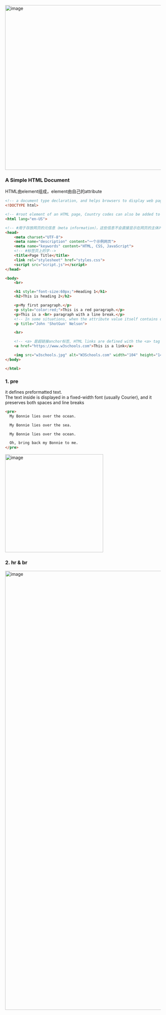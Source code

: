 <img width="533" alt="image" src="https://github.com/user-attachments/assets/38f50ca8-27d5-4a13-aa55-643729f6e7e5">

### A Simple HTML Document
HTML由element组成，element由自己的attribute
  
``` html
<!-- a document type declaration, and helps browsers to display web pages correctly. -->
<!DOCTYPE html>

<!-- #root element of an HTML page, Country codes can also be added to the language code in the lang attribute. So, the first two characters define the language of the HTML page, and the last two characters define the country. -->
<html lang="en-US"> 

<!-- #用于存放网页的元信息（meta information），这些信息不会直接显示在网页的主体内容中，但会影响网页的行为和呈现方式 -->
<head> 
    <meta charset="UTF-8">
    <meta name="description" content="一个示例网页">
    <meta name="keywords" content="HTML, CSS, JavaScript">
    <!-- #标签页上的字-->
    <title>Page Title</title>  
    <link rel="stylesheet" href="styles.css">
    <script src="script.js"></script>
</head>

<body>
    <br>

    <h1 style="font-size:60px;">Heading 1</h1>
    <h2>This is heading 2</h2>

    <p>My first paragraph.</p>
    <p style="color:red;">This is a red paragraph.</p>
    <p>This is a <br> paragraph with a line break.</p>
    <!-- In some situations, when the attribute value itself contains double quotes, it is necessary to use single quotes -->
    <p title="John 'ShotGun' Nelson">

    <hr>

    <!-- <a> 是超链接anchor标签, HTML links are defined with the <a> tag -->
    <a href="https://www.w3schools.com">This is a link</a>

    <img src="w3schools.jpg" alt="W3Schools.com" width="104" height="142">
</body>

</html>
```

### 1. pre 
it defines preformatted text.  
The text inside is displayed in a fixed-width font (usually Courier), and it preserves both spaces and line breaks
```html
<pre>
  My Bonnie lies over the ocean.

  My Bonnie lies over the sea.

  My Bonnie lies over the ocean.

  Oh, bring back my Bonnie to me.
</pre>
```
<img width="317" alt="image" src="https://github.com/user-attachments/assets/7d7022c2-1c04-45ae-b7eb-09952626f38a" />

###  2. hr & br
<img width="1420" alt="image" src="https://github.com/user-attachments/assets/37f3b539-ae60-4467-b9c9-0f42f7032728" />
